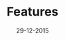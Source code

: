 ---
layout: post
title: Features
date: 29-12-2015
anchor: features
concepts: 
- concept: Curate the Web 
  summery: |
    How many wheels you reinvented already? Our guess would be ‘too many’. Somehow, we keep creating new content, textbooks and courses, but most information is out there already. So gather those interesting blogs posts, podcasts and tutorials and turn them into interesting collections on a topic you love.
- concept: Switch Modes
  summery: | 
    You learn more effectively by switching modes: from learner to teacher and back again. Be both. Changing your perspective makes your learning more active and your retention will surge. Be on the lookout for the best resource for you and make changes in existing collections to share them with others.
- concept: Distribute Versions
  summery: | 
    This one’s a bit technical, but it basically means that when you start working on a collection of existing resources, you make a copy that is now entirely yours. You can make your own additions and changes. If you want to share your changes, you can push them and make them visible for everyone. The content stays on the move and so do you.
- concept: Track Progress
  summery: | 
    Sharing and comparing your progress with others is a proven way to stay motivated. But even if you’re not competitive, it’s still good to know how you measure up against your peers. You can enable Offcourse_ to track what you learn. It will help you reach just a little bit further and at the end, you will have created a personal dashboard you can share with your family or a future employer.
- concept: A Community
  summery: | 
    In school, your teacher decided what you should learn. Here, that’s you! You and your peers gather the most interesting learning resources on the web. Through these lists, you get in touch with people from all over the world who are interested in the same things as you. Imagine the different perspectives, and what you’ll learn from them. 
---